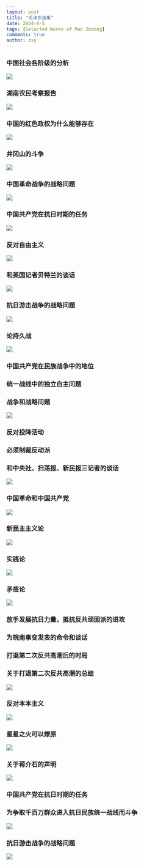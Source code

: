 ```yaml
---
layout: post
title: "毛泽东选集"
date: 2024-8-5
tags: [Selected Works of Mao Zedong]
comments: true
author: zxy
---
```


### 中国社会各阶级的分析

![](https://zxyandzxy.github.io/images/%E6%AF%9B%E6%B3%BD%E4%B8%9C%E9%80%89%E9%9B%861-1.png)

### 湖南农民考察报告

![](https://zxyandzxy.github.io/images/%E6%AF%9B%E6%B3%BD%E4%B8%9C%E9%80%89%E9%9B%861-2.png)

### 中国的红色政权为什么能够存在

![](https://zxyandzxy.github.io/images/%E6%AF%9B%E6%B3%BD%E4%B8%9C%E9%80%89%E9%9B%861-3.png)

### 井冈山的斗争

![](https://zxyandzxy.github.io/images/%E6%AF%9B%E6%B3%BD%E4%B8%9C%E9%80%89%E9%9B%861-4.png)

### 中国革命战争的战略问题

![](https://zxyandzxy.github.io/images/%E6%AF%9B%E6%B3%BD%E4%B8%9C%E9%80%89%E9%9B%861-9.png)

### 中国共产党在抗日时期的任务

![](https://zxyandzxy.github.io/images/%E6%AF%9B%E6%B3%BD%E4%B8%9C%E9%80%89%E9%9B%861-11.png)

### 反对自由主义

![](https://zxyandzxy.github.io/images/%E6%AF%9B%E6%B3%BD%E4%B8%9C%E9%80%89%E9%9B%862-3.png)

### 和英国记者贝特兰的谈话

![](https://zxyandzxy.github.io/images/%E6%AF%9B%E6%B3%BD%E4%B8%9C%E9%80%89%E9%9B%862-5.png)

### 抗日游击战争的战略问题

![](https://zxyandzxy.github.io/images/%E6%AF%9B%E6%B3%BD%E4%B8%9C%E9%80%89%E9%9B%862-8.png)

### 论持久战

![](https://zxyandzxy.github.io/images/%E6%AF%9B%E6%B3%BD%E4%B8%9C%E9%80%89%E9%9B%862-9.png)

### 中国共产党在民族战争中的地位

### 统一战线中的独立自主问题

### 战争和战略问题

![](https://zxyandzxy.github.io/images/%E6%AF%9B%E6%B3%BD%E4%B8%9C%E9%80%89%E9%9B%862-10_2-11_2-12.png)

### 反对投降活动

### 必须制裁反动派

### 和中央社、扫荡报、新民报三记者的谈话

![](https://zxyandzxy.github.io/images/%E6%AF%9B%E6%B3%BD%E4%B8%9C%E9%80%89%E9%9B%862-15_2-16_2-18.png)

### 中国革命和中国共产党

![](https://zxyandzxy.github.io/images/%E6%AF%9B%E6%B3%BD%E4%B8%9C%E9%80%89%E9%9B%862-23.png)

### 新民主主义论

![](https://zxyandzxy.github.io/images/%E6%AF%9B%E6%B3%BD%E4%B8%9C%E9%80%89%E9%9B%862-26.png)

### 实践论

![](https://zxyandzxy.github.io/images/%E6%AF%9B%E6%B3%BD%E4%B8%9C%E9%80%89%E9%9B%861-17.png)

### 矛盾论

![](https://zxyandzxy.github.io/images/%E6%AF%9B%E6%B3%BD%E4%B8%9C%E9%80%89%E9%9B%861-18.png)

### 放手发展抗日力量，抵抗反共顽固派的进攻

### 为皖南事变发表的命令和谈话

### 打退第二次反共高潮后的时局

### 关于打退第二次反共高潮的总结

![](https://zxyandzxy.github.io/images/%E6%AF%9B%E6%B3%BD%E4%B8%9C%E9%80%89%E9%9B%862-35,2-38,2-39,2-40.png)

### 反对本本主义

![](https://zxyandzxy.github.io/images/%E6%AF%9B%E6%B3%BD%E4%B8%9C%E9%80%89%E9%9B%861-7.png)

### 星星之火可以燎原

![](https://zxyandzxy.github.io/images/%E6%AF%9B%E6%B3%BD%E4%B8%9C%E9%80%89%E9%9B%861-6.png)

### 关于蒋介石的声明

![](https://zxyandzxy.github.io/images/%E6%AF%9B%E6%B3%BD%E4%B8%9C%E9%80%89%E9%9B%861-14.png)

### 中国共产党在抗日时期的任务

### 为争取千百万群众进入抗日民族统一战线而斗争

![](https://zxyandzxy.github.io/images/%E6%AF%9B%E6%B3%BD%E4%B8%9C%E9%80%89%E9%9B%861-15,1-16.png)

### 抗日游击战争的战略问题

![](https://zxyandzxy.github.io/images/202409231451837.png)

